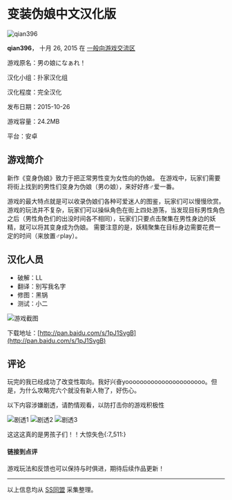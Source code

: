 # 变装伪娘中文汉化版

![qian396](//s.sstmlt.com/board/monthly_2017_06/9f2f070828381f3046cedbc8a1014c086f06f0f8.thumb.jpg.f837b467298edd1d5f7a0035a9b24469.jpg)

**qian396**， 十月 26, 2015 在 [一般向游戏交流区](https://sstm.moe/forum/12-%E4%B8%80%E8%88%AC%E5%90%91%E6%B8%B8%E6%88%8F%E4%BA%A4%E6%B5%81%E5%8C%BA/)

游戏原名：男の娘になぁれ！

汉化小组：扑家汉化组

汉化程度：完全汉化

发布日期：2015-10-26

游戏容量：24.2MB

平台：安卓

## 游戏简介
新作《变身伪娘》致力于把正常男性变为女性向的伪娘。 在游戏中，玩家们需要将街上找到的男性们变身为伪娘（男の娘），来好好疼♂爱一番。

游戏的最大特点就是可以收录伪娘们各种可爱迷人的图鉴，玩家们可以慢慢欣赏。 游戏的玩法并不复杂，玩家们可以操纵角色在街上四处游荡，当发现目标男性角色之后（男性角色们的出没时间各不相同），玩家们只要点击聚集在男性身边的妖精，就可以将其变身成为伪娘。 需要注意的是，妖精聚集在目标身边需要花费一定的时间（来放置♂play）。

## 汉化人员
- 破解：LL
- 翻译：别写我名字
- 修图：黑锅
- 测试：小二

![游戏截图](https://www.pujia8.com/static/uploads/20151026192753_72.jpg)

下载地址：[http://pan.baidu.com/s/1pJ1SvgB](http://pan.baidu.com/s/1pJ1SvgB)

## 评论
玩完的我已经成功了改变性取向。我好兴奋yoooooooooooooooooooooo。但是，为什么攻略完六个就没有新人物了，好伤心。

以下内容涉嫌剧透，请酌情观看，以防打击你的游戏积极性

![剧透1](https://www.pujia8.com/static/upload/20151015161044_78.jpg)
![剧透2](https://www.pujia8.com/static/upload/20151015004514_76.jpg)
![剧透3](https://www.pujia8.com/static/upload/20151015004156_7.jpg)

这这这真的是男孩子们！！大惊失色{:7_511:}

#### 链接到点评

游戏玩法和反馈也可以保持与时俱进，期待后续作品更新！ 

--- 

以上信息均从 [SS同盟](https://sstm.moe/forum/12-%E4%B8%80%E8%88%AC%E5%90%91%E6%B8%B8%E6%88%8F%E4%BA%A4%E6%B5%81%E5%8C%BA/) 采集整理。